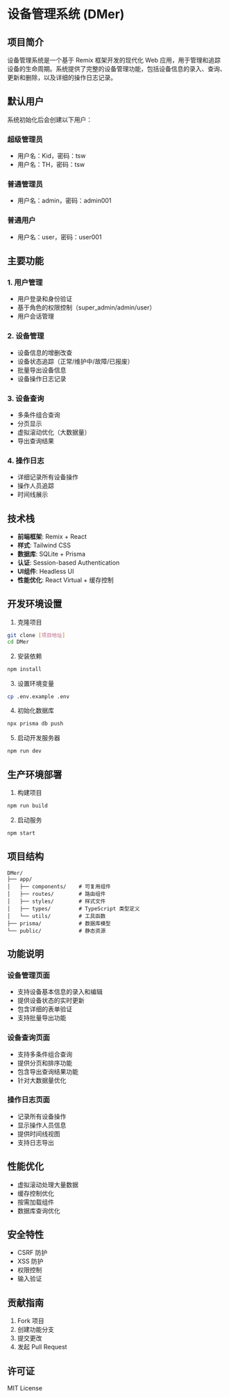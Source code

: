 # 设备管理系统 (DMer)

## 项目简介

设备管理系统是一个基于 Remix 框架开发的现代化 Web 应用，用于管理和追踪设备的生命周期。系统提供了完整的设备管理功能，包括设备信息的录入、查询、更新和删除，以及详细的操作日志记录。

## 默认用户

系统初始化后会创建以下用户：

### 超级管理员
- 用户名：Kid，密码：tsw
- 用户名：TH，密码：tsw

### 普通管理员
- 用户名：admin，密码：admin001

### 普通用户
- 用户名：user，密码：user001

## 主要功能

### 1. 用户管理
- 用户登录和身份验证
- 基于角色的权限控制（super_admin/admin/user）
- 用户会话管理

### 2. 设备管理
- 设备信息的增删改查
- 设备状态追踪（正常/维护中/故障/已报废）
- 批量导出设备信息
- 设备操作日志记录

### 3. 设备查询
- 多条件组合查询
- 分页显示
- 虚拟滚动优化（大数据量）
- 导出查询结果

### 4. 操作日志
- 详细记录所有设备操作
- 操作人员追踪
- 时间线展示

## 技术栈

- **前端框架**: Remix + React
- **样式**: Tailwind CSS
- **数据库**: SQLite + Prisma
- **认证**: Session-based Authentication
- **UI组件**: Headless UI
- **性能优化**: React Virtual + 缓存控制

## 开发环境设置

1. 克隆项目
```bash
git clone [项目地址]
cd DMer
```

2. 安装依赖
```bash
npm install
```

3. 设置环境变量
```bash
cp .env.example .env
```

4. 初始化数据库
```bash
npx prisma db push
```

5. 启动开发服务器
```bash
npm run dev
```

## 生产环境部署

1. 构建项目
```bash
npm run build
```

2. 启动服务
```bash
npm start
```

## 项目结构

```
DMer/
├── app/
│   ├── components/    # 可复用组件
│   ├── routes/        # 路由组件
│   ├── styles/        # 样式文件
│   ├── types/         # TypeScript 类型定义
│   └── utils/         # 工具函数
├── prisma/            # 数据库模型
└── public/            # 静态资源
```

## 功能说明

### 设备管理页面
- 支持设备基本信息的录入和编辑
- 提供设备状态的实时更新
- 包含详细的表单验证
- 支持批量导出功能

### 设备查询页面
- 支持多条件组合查询
- 提供分页和排序功能
- 包含导出查询结果功能
- 针对大数据量优化

### 操作日志页面
- 记录所有设备操作
- 显示操作人员信息
- 提供时间线视图
- 支持日志导出

## 性能优化

- 虚拟滚动处理大量数据
- 缓存控制优化
- 按需加载组件
- 数据库查询优化

## 安全特性

- CSRF 防护
- XSS 防护
- 权限控制
- 输入验证

## 贡献指南

1. Fork 项目
2. 创建功能分支
3. 提交更改
4. 发起 Pull Request

## 许可证

MIT License
